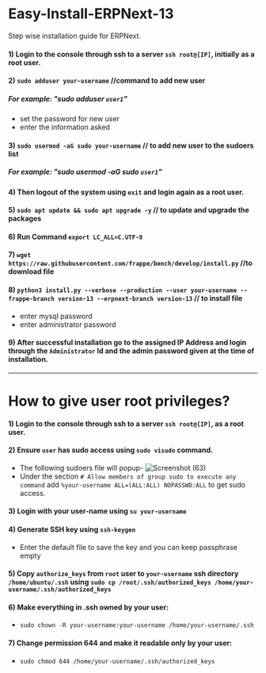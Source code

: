 # Easy-Install-ERPNext-13
Step wise installation guide for ERPNext.

#### 1) Login to the console through ssh to a server `ssh root@[IP]`, initially as a root user.
#### 2) `sudo adduser your-username` //command to add new user
#####      *For example: "sudo adduser `user1`"*
- set the password for new user
- enter the information asked
#### 3) `sudo usermod -aG sudo your-username` // to add new user to the sudoers list
#####      *For example: "sudo usermod -aG sudo `user1`"*

#### 4) Then logout of the system using `exit` and login again as a root user.
#### 5) `sudo apt update && sudo apt upgrade -y` // to update and upgrade the packages
#### 6) Run Command `export LC_ALL=C.UTF-8`
#### 7) `wget https://raw.githubusercontent.com/frappe/bench/develop/install.py` //to download file
#### 8) `python3 install.py --verbose --production --user your-username --frappe-branch version-13 --erpnext-branch version-13` // to install file
- enter mysql password
- enter administrator password
#### 9) After successful installation go to the assigned IP Address and login through the `Administrator` Id and the admin password given at the time of installation.

___


# How to give user root privileges?

#### 1) Login to the console through ssh to a server `ssh root@[IP]`, as a root user.
#### 2) Ensure `user` has sudo access using `sudo visudo` command.
- The following sudoers file will popup- ![Screenshot (63)](https://user-images.githubusercontent.com/67437879/125202270-77eb2800-e290-11eb-9f60-25a519d3b38b.png)
- Under the section `# Allow members of group sudo to execute any command` add `%your-username ALL=(ALL:ALL) NOPASSWD:ALL` to get sudo access.
#### 3) Login with your user-name using `su your-username`
#### 4) Generate SSH key using `ssh-keygen`
- Enter the default file to save the key and you can keep passphrase empty
#### 5) Copy `authorize_keys` from `root` user to `your-username` ssh directory `/home/ubuntu/.ssh` using `sudo cp /root/.ssh/authorized_keys /home/your-username/.ssh/authorized_keys`
#### 6) Make everything in .ssh owned by your user: 
- `sudo chown -R your-username:your-username /home/your-username/.ssh`
#### 7) Change permission 644 and make it readable only by your user:
- `sudo chmod 644 /home/your-username/.ssh/authorized_keys`

        
